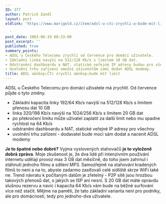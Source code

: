 ```yaml
---
ID: 377
author: Patrick Zandl
layout: post
oldlink: 'https://www.marigold.cz/item/adsl-u-ctc-zrychli-a-bude-mit-limit

  '
post_date: 2003-06-19 08:33:00
post_excerpt: ''
published: true
summary_points:
- ADSL u Českého Telecomu zrychlí od července pro domácí uživatele.
- Základní linka navýší na 512/128 Kb/s s limitem 10 GB dat.
- Odstranění dashboardu a NAT, statické veřejné IP adresy budou pro všechny.
- Uvolnění trhu zařízení umožní uživatelům sami dodat ADSL modemy.
title: ADSL u&nbsp;ČTc zrychlí a&nbsp;bude mít limit
---
```


<p>
ADSL u Českého Telecomu pro domácí uživatele má zrychlit. Od července půjde o tyto změny.</p>

<UL>
<LI>Základní kapacita linky 192/64 Kb/s navýší na 512/128 Kb/s s limitem přenosu dat 10 GB</LI>
<LI>linka 320/198 Kb/s navýší na 1024/256 Kb/s s limitem 20 GB dat</LI>
<LI>po překročení limitu může uživatel zaplatit za další limit nebo mu spadne rychlost na 64 Kb/s</LI>
<LI>odstranění dashboardu a NAT, statické veřejné IP adresy pro všechny</LI>
<LI>uvolnění trhu zařízení - dodavatel bude moci sám dodat a nacenit ADSL modemy</LI></UL>
<p>
<STRONG>Je to špatné nebo dobré?</STRONG> Vyjma vyslovených stahovačů <STRONG>je to vyloženě dobrá zpráva</STRONG>. Moje zkušenost je, že dva lidé při intenzivním používání internetu udělají provoz max 3 GB dat měsíčně, do toho jsem zahrnul i stáhnutí jednoho filmu a sdílení MP3. Samozřejmě na stahování kradených filmů to není a na to, abyste zadarmo zasíťovali celé sídliště skrze WiFi také ne. Trend návratu k počítaným datům je zřetelný - P2P sítě jsou hrozbou takových přenosů dat, o jakých se ISP ani nesní. S 20 GB dat máte opravdu slušnou rezervu a navíc i kapacita 64 Kb/s vám bude na běžné surfování více než stačit. Mějme na paměti, že tato základní varianta není pro podniky, ale pro domácnosti, tedy pro jednoho-dva uživatele. </p>